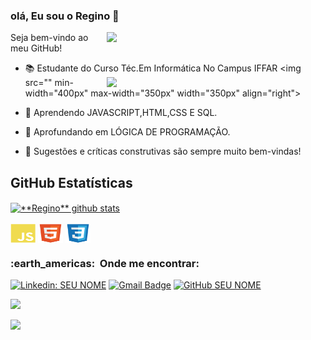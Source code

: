 ### olá, Eu sou o Regino 👋

<p align="left">
   
<img src="https://cdnb.artstation.com/p/assets/video_clips/images/024/538/805/large/pixel-jeff-thumb.jpg?1582740711" min-width="400px" max-width="350px" width="350px" align="right">
   
Seja bem-vindo ao meu GitHub!
 
 - 📚 Estudante do Curso Téc.Em Informática No Campus IFFAR <img src="<img src="https://cdnb.artstation.com/p/assets/video_clips/images/024/538/805/large/pixel-jeff-thumb.jpg?1582740711" min-width="100px" max-width="90px" width="350px" align="right">" min-width="400px" max-width="350px" width="350px" align="right">

 - 🌱 Aprendendo JAVASCRIPT,HTML,CSS E SQL.
   
 - 🌳 Aprofundando em LÓGICA DE PROGRAMAÇÃO.

 - 💬 Sugestões e críticas construtivas são sempre muito bem-vindas!
   
 </p>







## **GitHub Estatísticas**



<a href="https://github.com/Regino449">
 <img align="center" src="https://github-readme-stats.vercel.app/api?username=vanessaswerts&show_icons=true&theme=dracula&line_height=27" alt="**Regino** github stats"/>
</a>








  <div style="display: inline_block"><br>
  <img align="center" alt="regi-Js" height="30" width="40" src="https://raw.githubusercontent.com/devicons/devicon/master/icons/javascript/javascript-plain.svg">
  

  <img align="center" alt="regi-HTML" height="30" width="40" src="https://raw.githubusercontent.com/devicons/devicon/master/icons/html5/html5-original.svg">
    
  <img align="center" alt="regi-CSS" height="30" width="40" src="https://raw.githubusercontent.com/devicons/devicon/master/icons/css3/css3-original.svg">
  
 
 
 
<h3> :earth_americas: &nbsp;Onde me encontrar: </h3> 

[![Linkedin: SEU NOME](https://img.shields.io/badge/-USERNAME-blue?style=flat-square&logo=Linkedin&logoColor=white&link=LINK-DO-SEU-LINKEDIN)](LINK-DO-SEU-LINKEDIN)
[![Gmail Badge](https://img.shields.io/badge/-seuemail@email.com-006bed?style=flat-square&logo=Gmail&logoColor=white&link=mailto:SEU-EMAIL)](mailto:SEU-EMAIL)
[![GitHub SEU NOME]( https://img.shields.io/github/followers/VanessaSwerts?label=follow&style=social)](LINK-DO-SEU-GITHUB)

 
 
 
 
 
  <a href="https://www.instagram.com/kaneki_cg268/" target="_blank"><img src="https://img.shields.io/badge/-Instagram-%23E4405F?style=for-the-badge&logo=instagram&logoColor=white" target="_blank"></a>

<a href="https://discord.com/channels/@me" target="_blank"><img src="https://img.shields.io/badge/Discord-7289DA?style=for-the-badge&logo=discord&logoColor=white" target="_blank"></a> 

  
